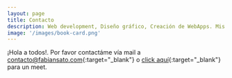 ```yaml
---
layout: page
title: Contacto
description: Web development, Diseño gráfico, Creación de WebApps. Mis trabajos para diferentes marcas y empresas
image: '/images/book-card.png'
---
```


¡Hola a todos!. Por favor contactáme vía mail a [contacto@fabiansato.com](mailto:contacto@fabiansato.com){:target="_blank"} o [click aquí](https://calendly.com/fabiansato/){:target="_blank"} para un meet.

<!-- <div class="gallery-box">
  <div class="gallery">
    <img src="/images/me.jpg" alt="Project">
    <img src="/images/project-8.jpg" alt="Project">
    <img src="/images/project-6.jpg" alt="Project">
  </div>
  <em>Gallery / <a href="https://unsplash.com/" target="_blank">Unsplash</a></em>
</div> -->
